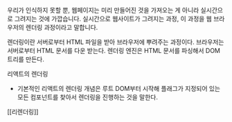 우리가 인식하지 못할 뿐, 웹페이지는 미리 만들어진 것을 가져오는 게 아니라 실시간으로 그려지는 것에 가깝습니다. 실시간으로 웹사이트가 그려지는 과정, 이 과정을 웹 브라우저의 렌더링 과정이라고 말합니다.

렌더링이란 서버로부터 HTML 파일을 받아 브라우저에 뿌려주는 과정이다. 브라우저는 서버로부터 HTML 문서를 다운 받는다. 렌더링 엔진은 HTML 문서를 파싱해서 DOM 트리를 만든다. 

리액트의 렌더링
- 기본적인 리액트의 렌더링 개념은 루트 DOM부터 시작해 플래그가 지정되어 있는 모든 컴포넌트를 찾아서 렌더링을 진행하는 것을 말한다.


[[리렌더링]]